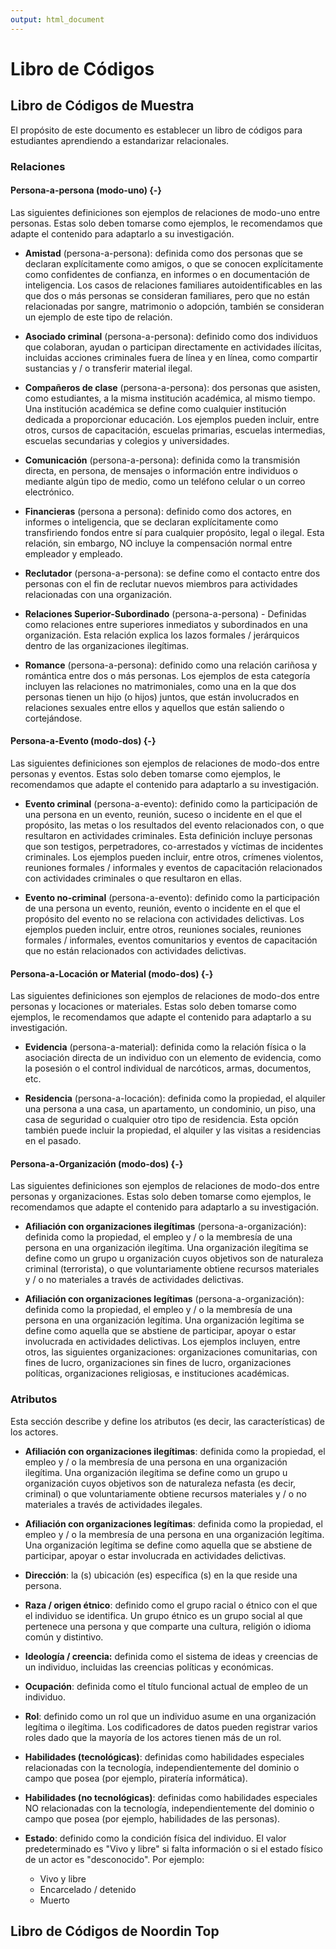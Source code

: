 ```yaml
---
output: html_document
---
```


# Libro de Códigos

## Libro de Códigos de Muestra

El propósito de este documento es establecer un libro de códigos para estudiantes aprendiendo a estandarizar relacionales.

### Relaciones

#### Persona-a-persona (modo-uno) {-}

Las siguientes definiciones son ejemplos de relaciones de modo-uno entre personas. Estas solo deben tomarse como ejemplos, le recomendamos que adapte el contenido para adaptarlo a su investigación.

  - **Amistad** (persona-a-persona): definida como dos personas que se declaran explícitamente como amigos, o que se conocen explícitamente como confidentes de confianza, en informes o en documentación de inteligencia. Los casos de relaciones familiares autoidentificables en las que dos o más personas se consideran familiares, pero que no están relacionadas por sangre, matrimonio o adopción, también se consideran un ejemplo de este tipo de relación.

  - **Asociado criminal** (persona-a-persona): definido como dos individuos que colaboran, ayudan o participan directamente en actividades ilícitas, incluidas acciones criminales fuera de línea y en línea, como compartir sustancias y / o transferir material ilegal.

  - **Compañeros de clase** (persona-a-persona): dos personas que asisten, como estudiantes, a la misma institución académica, al mismo tiempo. Una institución académica se define como cualquier institución dedicada a proporcionar educación. Los ejemplos pueden incluir, entre otros, cursos de capacitación, escuelas primarias, escuelas intermedias, escuelas secundarias y colegios y universidades.

  - **Comunicación** (persona-a-persona): definida como la transmisión directa, en persona, de mensajes o información entre individuos o mediante algún tipo de medio, como un teléfono celular o un correo electrónico.

  - **Financieras** (persona a persona): definido como dos actores, en informes o inteligencia, que se declaran explícitamente como transfiriendo fondos entre sí para cualquier propósito, legal o ilegal. Esta relación, sin embargo, NO incluye la compensación normal entre empleador y empleado.

 - **Reclutador** (persona-a-persona): se define como el contacto entre dos personas con el fin de reclutar nuevos miembros para actividades relacionadas con una organización.
 
  - **Relaciones Superior-Subordinado** (persona-a-persona) - Definidas como relaciones entre superiores inmediatos y subordinados en una organización. Esta relación explica los lazos formales / jerárquicos dentro de las organizaciones ilegítimas.

  - **Romance** (persona-a-persona): definido como una relación cariñosa y romántica entre dos o más personas. Los ejemplos de esta categoría incluyen las relaciones no matrimoniales, como una en la que dos personas tienen un hijo (o hijos) juntos, que están involucrados en relaciones sexuales entre ellos y aquellos que están saliendo o cortejándose.

#### Persona-a-Evento (modo-dos) {-}

Las siguientes definiciones son ejemplos de relaciones de modo-dos entre personas y eventos. Estas solo deben tomarse como ejemplos, le recomendamos que adapte el contenido para adaptarlo a su investigación.

  - **Evento criminal** (persona-a-evento): definido como la participación de una persona en un evento, reunión, suceso o incidente en el que el propósito, las metas o los resultados del evento relacionados con, o que resultaron en actividades criminales. Esta definición incluye personas que son testigos, perpetradores, co-arrestados y víctimas de incidentes criminales. Los ejemplos pueden incluir, entre otros, crímenes violentos, reuniones formales / informales y eventos de capacitación relacionados con actividades criminales o que resultaron en ellas.

  - **Evento no-criminal** (persona-a-evento): definido como la participación de una persona un evento, reunión, evento o incidente en el que el propósito del evento no se relaciona con actividades delictivas. Los ejemplos pueden incluir, entre otros, reuniones sociales, reuniones formales / informales, eventos comunitarios y eventos de capacitación que no están relacionados con actividades delictivas.

#### Persona-a-Locación or Material (modo-dos) {-}

Las siguientes definiciones son ejemplos de relaciones de modo-dos entre personas y locaciones or materiales. Estas solo deben tomarse como ejemplos, le recomendamos que adapte el contenido para adaptarlo a su investigación.

  - **Evidencia** (persona-a-material): definida como la relación física o la asociación directa de un individuo con un elemento de evidencia, como la posesión o el control individual de narcóticos, armas, documentos, etc.
  
  - **Residencia** (persona-a-locación): definida como la propiedad, el alquiler una persona a una casa, un apartamento, un condominio, un piso, una casa de seguridad o cualquier otro tipo de residencia. Esta opción también puede incluir la propiedad, el alquiler y las visitas a residencias en el pasado.
  
#### Persona-a-Organización (modo-dos) {-}

Las siguientes definiciones son ejemplos de relaciones de modo-dos entre personas y organizaciones. Estas solo deben tomarse como ejemplos, le recomendamos que adapte el contenido para adaptarlo a su investigación.

  - **Afiliación con organizaciones ilegítimas** (persona-a-organización): definida como la propiedad, el empleo y / o la membresía de una persona en una organización ilegítima. Una organización ilegítima se define como un grupo u organización cuyos objetivos son de naturaleza criminal (terrorista), o que voluntariamente obtiene recursos materiales y / o no materiales a través de actividades delictivas.
  
  - **Afiliación con organizaciones legítimas** (persona-a-organización): definida como la propiedad, el empleo y / o la membresía de una persona en una organización legítima. Una organización legítima se define como aquella que se abstiene de participar, apoyar o estar involucrada en actividades delictivas. Los ejemplos incluyen, entre otros, las siguientes organizaciones: organizaciones comunitarias, con fines de lucro, organizaciones sin fines de lucro, organizaciones políticas, organizaciones religiosas, e instituciones académicas. 
  
### Atributos

Esta sección describe y define los atributos (es decir, las características) de los actores.

  - **Afiliación con organizaciones ilegítimas**: definida como la propiedad, el empleo y / o la membresía de una persona en una organización ilegítima. Una organización ilegítima se define como un grupo u organización cuyos objetivos son de naturaleza nefasta (es decir, criminal) o que voluntariamente obtiene recursos materiales y / o no materiales a través de actividades ilegales.
    
 - **Afiliación con organizaciones legítimas**: definida como la propiedad, el empleo y / o la membresía de una persona en una organización legítima. Una organización legítima se define como aquella que se abstiene de participar, apoyar o estar involucrada en actividades delictivas.
    
  - **Dirección**: la (s) ubicación (es) específica (s) en la que reside una persona.

  - **Raza / origen étnico**: definido como el grupo racial o étnico con el que el individuo se identifica. Un grupo étnico es un grupo social al que pertenece una persona y que comparte una cultura, religión o idioma común y distintivo.

  - **Ideología / creencia:** definida como el sistema de ideas y creencias de un individuo, incluidas las creencias políticas y económicas.

  - **Ocupación**: definida como el título funcional actual de empleo de un individuo.
  
  - **Rol**: definido como un rol que un individuo asume en una organización legítima o ilegítima. Los codificadores de datos pueden registrar varios roles dado que la mayoría de los actores tienen más de un rol.

  - **Habilidades (tecnológicas)**: definidas como habilidades especiales relacionadas con la tecnología, independientemente del dominio o campo que posea (por ejemplo, piratería informática).

  - **Habilidades (no tecnológicas)**: definidas como habilidades especiales NO relacionadas con la tecnología, independientemente del dominio o campo que posea (por ejemplo, habilidades de las personas).

  - **Estado**: definido como la condición física del individuo. El valor predeterminado es "Vivo y libre" si falta información o si el estado físico de un actor es "desconocido". Por ejemplo:
    - Vivo y libre
    - Encarcelado / detenido
    - Muerto



## Libro de Códigos de Noordin Top
